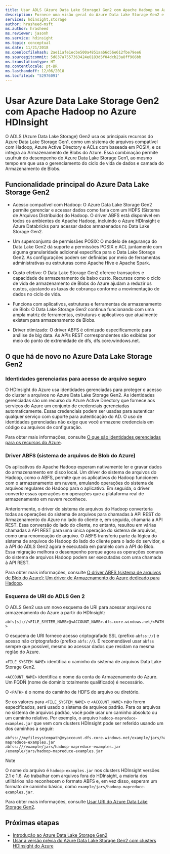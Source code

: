 ```yaml
---
title: Usar ADLS (Azure Data Lake Storage) Gen2 com Apache Hadoop no Azure HDInsight
description: Fornece uma visão geral do Azure Data Lake Storage Gen2 e como ele trabalha com Azure HDInsight.
services: hdinsight,storage
author: hrasheed-msft
ms.author: hrasheed
ms.reviewer: jasonh
ms.service: hdinsight
ms.topic: conceptual
ms.date: 11/21/2018
ms.openlocfilehash: 2ae11afe1ecbe500a4851aab6d56e612fbe79ee6
ms.sourcegitcommit: 5d837a7557363424e0183d5f04dcb23a8ff966bb
ms.translationtype: HT
ms.contentlocale: pt-BR
ms.lasthandoff: 12/06/2018
ms.locfileid: "52976091"
---
```

# <a name="use-azure-data-lake-storage-gen2-with-apache-hadoop-in-azure-hdinsight"></a>Usar Azure Data Lake Storage Gen2 com Apache Hadoop no Azure HDInsight

O ADLS (Azure Data Lake Storage) Gen2 usa os principais recursos do Azure Data Lake Storage Gen1, como um sistema de arquivos compatível com Hadoop, Azure Active Directory e ACLs com baseada em POSIX, e os integra ao Armazenamento de Blobs do Azure. Essa combinação permite usufruir do desempenho do Azure Data Lake Storage Gen1, ao mesmo tempo em que usa o gerenciamento do ciclo de vida de dados e camada do Armazenamento de Blobs.

## <a name="core-functionality-of-azure-data-lake-storage-gen2"></a>Funcionalidade principal do Azure Data Lake Storage Gen2

- Acesso compatível com Hadoop: O Azure Data Lake Storage Gen2 permite gerenciar e acessar dados como faria com um HDFS (Sistema de Arquivos Distribuído) do Hadoop. O driver ABFS está disponível em todos os ambientes do Apache Hadoop, incluindo o Azure HDInsight e Azure Databricks para acessar dados armazenados no Data Lake Storage Gen2.

- Um superconjunto de permissões POSIX: O modelo de segurança do Data Lake Gen2 dá suporte a permissões POSIX e ACL juntamente com alguma granularidade adicional específica para o Data Lake Storage Gen2. As configurações podem ser definidas por meio de ferramentas administrativas ou estruturas como Apache Hive e Apache Spark.

- Custo efetivo: O Data Lake Storage Gen2 oferece transações e capacidade de armazenamento de baixo custo. Recursos como o ciclo de vida de armazenamento de Blobs do Azure ajudam a reduzir os custos, ajustando as taxas de cobrança conforme a movimentação de dados no ciclo de vida.

- Funciona com aplicativos, estruturas e ferramentas de armazenamento de Blob: O Data Lake Storage Gen2 continua funcionando com uma ampla matriz de ferramentas, estruturas e aplicativos que atualmente existem para armazenamento de Blobs.

- Driver otimizado: O driver ABFS é otimizado especificamente para análise de big data. As APIs REST correspondentes são exibidas por meio do ponto de extremidade de dfs, dfs.core.windows.net.

## <a name="whats-new-about-azure-data-lake-storage-gen-2"></a>O que há de novo no Azure Data Lake Storage Gen2

### <a name="managed-identities-for-secure-file-access"></a>Identidades gerenciadas para acesso de arquivo seguro

O HDInsight do Azure usa identidades gerenciadas para proteger o acesso do cluster a arquivos no Azure Data Lake Storage Gen2. As identidades gerenciadas são um recurso do Azure Active Directory que fornece aos serviços do Azure um conjunto de credenciais gerenciadas automaticamente. Essas credenciais podem ser usadas para autenticar qualquer serviço com suporte para autenticação do AD. O uso de identidades gerenciadas não exige que você armazene credenciais em código ou arquivos de configuração.

Para obter mais informações, consulte [O que são identidades gerenciadas para os recursos do Azure](../active-directory/managed-identities-azure-resources/overview.md).

### <a name="azure-blob-filesystem-abfs-driver"></a>Driver ABFS (sistema de arquivos de Blob do Azure)

Os aplicativos do Apache Hadoop esperam nativamente ler e gravar dados do armazenamento em disco local. Um driver do sistema de arquivos do Hadoop, como o ABFS, permite que os aplicativos do Hadoop funcionem com o armazenamento em nuvem, emulando operações do sistema de arquivos regulares do Hadoop para o aplicativo. Em seguida, o driver converte essas operações em operações que a plataforma real de armazenamento em nuvem reconhece.

Anteriormente, o driver do sistema de arquivos do Hadoop converteria todas as operações do sistema de arquivos para chamadas à API REST do Armazenamento do Azure no lado do cliente e, em seguida, chamaria a API REST. Essa conversão do lado do cliente, no entanto, resultou em várias chamadas à API REST para uma única operação do sistema de arquivos, como uma renomeação de arquivo. O ABFS transferiu parte da lógica do sistema de arquivos do Hadoop do lado do cliente para o lado do servidor, e a API do ADLS Gen2 agora é executada em paralelo com a API do Blob. Essa migração melhora o desempenho porque agora as operações comuns do sistema de arquivos Hadoop podem ser executadas com uma chamada à API REST.

Para obter mais informações, consulte [O driver ABFS (sistema de arquivos de Blob do Azure): Um driver de Armazenamento do Azure dedicado para Hadoop](../storage/data-lake-storage/abfs-driver.md).

### <a name="adls-gen-2-uri-scheme"></a>Esquema de URI do ADLS Gen 2

O ADLS Gen2 usa um novo esquema de URI para acessar arquivos no armazenamento do Azure a partir do HDInsight:

`abfs[s]://<FILE_SYSTEM_NAME>@<ACCOUNT_NAME>.dfs.core.windows.net/<PATH>`

O esquema de URI fornece acesso criptografado SSL (prefixo `abfss://`) e acesso não criptografado (prefixo `abfs://`). É recomendável usar `abfss` sempre que possível, mesmo ao acessar dados que residam na mesma região do Azure.

`<FILE_SYSTEM_NAME>` identifica o caminho do sistema de arquivos Data Lake Storage Gen2.

`<ACCOUNT_NAME>` identifica o nome da conta do Armazenamento do Azure. Um FQDN (nome de domínio totalmente qualificado) é necessário.

O `<PATH>` é o nome do caminho de HDFS do arquivo ou diretório.

Se os valores para `<FILE_SYSTEM_NAME>` e `<ACCOUNT_NAME>` não forem especificados, será usado o sistema de arquivos padrão. Para os arquivos no sistema de arquivos padrão, você pode usar um caminho absoluto ou um caminho relativo. Por exemplo, o arquivo `hadoop-mapreduce-examples.jar` que vem com clusters HDInsight pode ser referido usando um dos caminhos a seguir:

```
abfss://myfilesystempath@myaccount.dfs.core.windows.net/example/jars/hadoop-mapreduce-examples.jar
abfss:///example/jars/hadoop-mapreduce-examples.jar /example/jars/hadoop-mapreduce-examples.jar
```

> [!Note]
> O nome do arquivo é `hadoop-examples.jar` nos clusters HDInsight versões 2.1 e 1.6. Ao trabalhar com arquivos fora do HDInsight, a maioria dos utilitários não reconhecem o formato ABFS e, em vez disso, esperam um formato de caminho básico, como `example/jars/hadoop-mapreduce-examples.jar`.

Para obter mais informações, consulte [Usar URI do Azure Data Lake Storage Gen2](../storage/data-lake-storage/introduction-abfs-uri.md).

## <a name="next-steps"></a>Próximas etapas
- [Introdução ao Azure Data Lake Storage Gen2](../storage/data-lake-storage/introduction.md)
- [Usar a versão prévia do Azure Data Lake Storage Gen2 com clusters HDInsight do Azure](../storage/data-lake-storage/use-hdi-cluster.md)